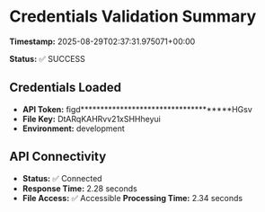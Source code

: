 # Credentials Validation Summary

**Timestamp:** 2025-08-29T02:37:31.975071+00:00

**Status:** ✅ SUCCESS

## Credentials Loaded

- **API Token:** figd*************************************HGsv
- **File Key:** DtARqKAHRvv21xSHHheyui
- **Environment:** development

## API Connectivity

- **Status:** ✅ Connected
- **Response Time:** 2.28 seconds
- **File Access:** ✅ Accessible
**Processing Time:** 2.34 seconds
